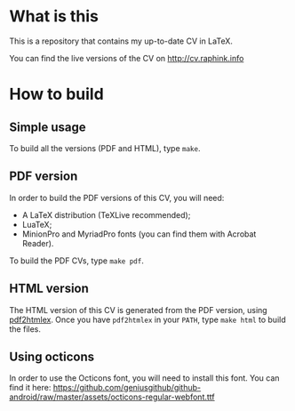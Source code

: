 # What is this

This is a repository that contains my up-to-date CV in LaTeX.

You can find the live versions of the CV on http://cv.raphink.info

# How to build

## Simple usage

To build all the versions (PDF and HTML), type `make`.


## PDF version

In order to build the PDF versions of this CV, you will need:

   * A LaTeX distribution (TeXLive recommended);
   * LuaTeX;
   * MinionPro and MyriadPro fonts (you can find them with Acrobat Reader).

To build the PDF CVs, type `make pdf`.


## HTML version

The HTML version of this CV is generated from the PDF version, using [pdf2htmlex](https://github.com/coolwanglu/pdf2htmlEX). Once you have `pdf2htmlex` in your `PATH`, type `make html` to build the files.


## Using octicons

In order to use the Octicons font, you will need to install this font. You can find it here: https://github.com/geniusgithub/github-android/raw/master/assets/octicons-regular-webfont.ttf

